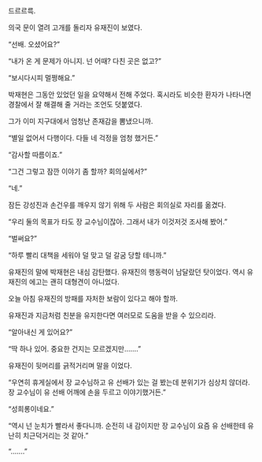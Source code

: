 드르르륵.

의국 문이 열려 고개를 돌리자 유재진이 보였다.

“선배. 오셨어요?”

“내가 온 게 문제가 아니지. 넌 어때? 다친 곳은 없고?”

“보시다시피 멀쩡해요.”

박재현은 그동안 있었던 일을 요약해서 전해 주었다. 혹시라도 비슷한 환자가 나타나면 경찰에서 잘 해결해 줄 거라는 조언도 덧붙였다.

그가 이미 지구대에서 엄청난 존재감을 뽐냈으니까.

“별일 없어서 다행이다. 다들 네 걱정을 엄청 했거든.”

“감사할 따름이죠.”

“그건 그렇고 잠깐 이야기 좀 할까? 회의실에서?”

“네.”

잠든 강성진과 손건우를 깨우지 않기 위해 두 사람은 회의실로 자리를 옮겼다.

“우리 둘의 목표가 타도 장 교수님이잖아. 그래서 내가 이것저것 조사해 봤어.”

“벌써요?”

“하루 빨리 대책을 세워야 덜 맞고 덜 갈굼 당할 테니까.”

유재진의 말에 박재현은 내심 감탄했다. 유재진의 행동력이 남달랐던 탓이었다. 역시 유재진의 에고는 괜히 대형견이 아니었다.

오늘 아침 유재진의 방패를 자처한 보람이 있다고 해야 할까.

유재진과 지금처럼 친분을 유지한다면 여러모로 도움을 받을 수 있으리라.

“알아내신 게 있어요?”

“딱 하나 있어. 중요한 건지는 모르겠지만…….”

유재진이 뒷머리를 긁적거리며 말을 이었다.

“우연히 휴게실에서 장 교수님하고 유 선배가 있는 걸 봤는데 분위기가 심상치 않더라. 장 교수님이 유 선배 어깨에 손을 두르고 이야기했거든.”

“성희롱이네요.”

“역시 넌 눈치가 빨라서 좋다니까. 순전히 내 감이지만 장 교수님이 요즘 유 선배한테 유난히 치근덕거리는 것 같아.”

“…….”